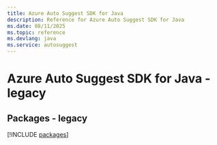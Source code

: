 ```yaml
---
title: Azure Auto Suggest SDK for Java
description: Reference for Azure Auto Suggest SDK for Java
ms.date: 08/11/2025
ms.topic: reference
ms.devlang: java
ms.service: autosuggest
---
```

# Azure Auto Suggest SDK for Java - legacy
## Packages - legacy
[!INCLUDE [packages](auto-suggest-index.md)]
